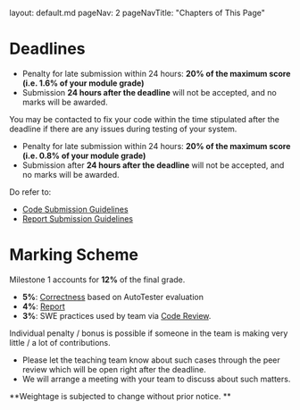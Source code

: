 <br>

<frontmatter>
  layout: default.md
  pageNav: 2
  pageNavTitle: "Chapters of This Page"
</frontmatter>

[](#deadlines)Deadlines
=======================

*   Penalty for late submission within 24 hours: **20% of the maximum score (i.e. 1.6% of your module grade)**
*   Submission **24 hours after the deadline** will not be accepted, and no marks will be awarded.

You may be contacted to fix your code within the time stipulated after the deadline if there are any issues during testing of your system.

*   Penalty for late submission within 24 hours: **20% of the maximum score (i.e. 0.8% of your module grade)**
*   Submission after **24 hours after the deadline** will not be accepted, and no marks will be awarded.

Do refer to:

*   [Code Submission Guidelines](../project-requirement-guidelines/csg.html)
*   [Report Submission Guidelines](../project-requirement-guidelines/rsg.html)

[](#marking-scheme)Marking Scheme
=================================

Milestone 1 accounts for **12%** of the final grade.

*   **5%**: [Correctness](../project-requirement-guidelines/gg.html#spa-correctness-grading) based on AutoTester evaluation
*   **4%**: [Report](../project-requirement-guidelines/gg.html#spa-correctness-grading)
*   **3%**: SWE practices used by team via [Code Review](../project-requirement-guidelines/gg.html#code-review).

Individual penalty / bonus is possible if someone in the team is making very little / a lot of contributions.

*   Please let the teaching team know about such cases through the peer review which will be open right after the deadline.
*   We will arrange a meeting with your team to discuss about such matters.

**Weightage is subjected to change without prior notice. **
